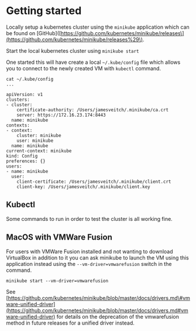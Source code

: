 # Getting started

Locally setup a kubernetes cluster using the `minikube` application which can be found on \[GitHub\]\([https://github.com/kubernetes/minikube/releases\](https://github.com/kubernetes/minikube/releases%29\).

Start the local kubernetes cluster using `minikube start`

One started this will have create a local `~/.kube/config` file which allows you to connect to the newly created VM with `kubectl` command.

```
cat ~/.kube/config
...

apiVersion: v1
clusters:
- cluster:
    certificate-authority: /Users/jamesveitch/.minikube/ca.crt
    server: https://172.16.23.174:8443
  name: minikube
contexts:
- context:
    cluster: minikube
    user: minikube
  name: minikube
current-context: minikube
kind: Config
preferences: {}
users:
- name: minikube
  user:
    client-certificate: /Users/jamesveitch/.minikube/client.crt
    client-key: /Users/jamesveitch/.minikube/client.key
```

## Kubectl

Some commands to run in order to test the cluster is all working fine.



## MacOS with VMWare Fusion

For users with VMWare Fusion installed and not wanting to download VirtualBox in addition to it you can ask minikube to launch the VM using this application instead using the `--vm-driver=vmwarefusion` switch in the command.

```
minikube start --vm-driver=vmwarefusion
```

See [https://github.com/kubernetes/minikube/blob/master/docs/drivers.md\#vmware-unified-driver](https://github.com/kubernetes/minikube/blob/master/docs/drivers.md#vmware-unified-driver) for details on the deprecation of the vmwarefusion method in future releases for a unified driver instead.

